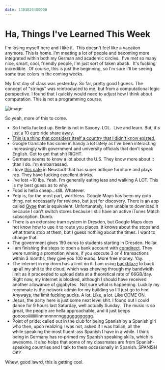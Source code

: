 ```yaml
---
date: 1381820400000
---
```



Ha, Things I've Learned This Week
=================================

I'm losing myself here and I like it.  This doesn't feel like a vacation
anymore. This is home. I'm meeting a lot of people and becoming more
integrated within both my German and academic circles.  I've met so many
nice, smart, cool, friendly people, I'm just sort of taken aback.  It's
fucking incredible.  Of course, this is just the beginning, so I'm sure
I'll be seeing some true colors in the coming weeks. 

My first day of class was yesterday. So far, pretty good I guess. The
concept of "strings" was reintroduced to me, but from a computational
logic perspective. I found that I quickly would need to adjust how I
think about computation. This is not a programming course. 

![image](https://66.media.tumblr.com/0acc7d23509b4e4dd462a239f4e25dc8/tumblr_inline_muph0wUYul1rctsd6.png)

So yeah, more of this to come.

-   So I hella fucked up. Berlin is not in Saxony. LOL.  Live and learn.
    But, it's just a 10 euro ride share away.
-   [This is a thing that considers itself a country that I didn't know
    existed.](http://en.wikipedia.org/wiki/Abkhazia)
-   Google translate has come in handy a lot lately as I've been
    interacting increasingly with government and university officials
    that don't speak English. Got to get that shit RIGHT.
-   Germans seems to know a lot about the U.S. They know more about it
    than I do. I'm embarrassed.
-   I love [this cafe](http://www.wohnzimmer-dresden.de/) in Neustadt
    that has super antique furniture and plays rap. They have fucking
    excellent drinks.
-   I've lost \~10 lbs. Yeah. I'm generally eating less and walking A
    LOT. This is my best guess as to why.
-   Food is hella cheap...still. Whatever.
-   Yelp is, for the most part, worthless. Google Maps has been my goto
    thing, not necessarily for reviews, but just for discovery. There is
    an app called
    [Qype](https://itunes.apple.com/de/app/qype/id299229792) that is
    equivalent. Unfortunately, I am unable to download it because I
    can't switch stores because I still have an active iTunes Match
    subscription. Dumb.
-   There is an extensive tram system in Dresden, but Google Maps does
    not know how to use it to route you places. It knows about the stops
    and what trams stop at them, but I guess nothing about the times. I
    want to change that.
-   The government gives 150 euros to students starting in Dresden.
    Hollar.
-   I am finishing the steps to open a bank account with
    [comdirect](http://www.comdirect.de/). They were running a promotion
    where, if you execute 3 or 4 transactions within 3 months, they give
    you 100 euros. More free money. Yay.
-   The internet in my dorm has a limit on it. I am using
    [backblaze](http://www.backblaze.com/) to back up all my shit to the
    cloud, which was chewing through my bandwidth limit as it proceeded
    to upload data at a theoretical rate of 66GB/day. Right now, my
    internet is blocked, although I should have received another
    allowance of gigabytes.  Not sure what is happening. Luckily my
    roommate is the network admin for my building so I'll just go to
    him.   Anyways, the limit fucking sucks. A lot. Like, a lot. Like
    COME ON.
-   Jesus, the party here is just some next level shit. I found out I
    could dance for 9 hours last Saturday, well actually Sunday.  The
    music is so great, the people are hella approachable, and it just
    keeps goooooiiiiiiiiiinnnnnnnnngggggggggggg.
-   Point of pride: called out in the club for being Spanish by a
    Spanish girl who then, upon realizing I was not, asked if I was
    Italian, all the while speaking the most fluent-ass Spanish I have
    in a while. I think being in Germany has re-primed my Spanish
    speaking skills, which is awesome. It also helps that some of my
    classmates are from Spanish-speaking countries and I talk to them
    occasionally in Spanish. SPANISH OK?

Whew, good lawrd, this is getting cool.

